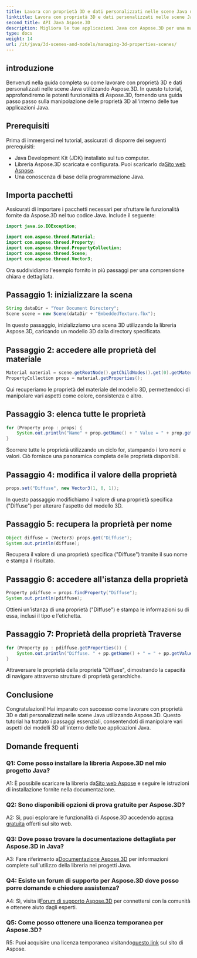 ```yaml
---
title: Lavora con proprietà 3D e dati personalizzati nelle scene Java utilizzando Aspose.3D
linktitle: Lavora con proprietà 3D e dati personalizzati nelle scene Java utilizzando Aspose.3D
second_title: API Java Aspose.3D
description: Migliora le tue applicazioni Java con Aspose.3D per una manipolazione perfetta delle proprietà 3D. Segui il nostro tutorial per una guida passo passo.
type: docs
weight: 14
url: /it/java/3d-scenes-and-models/managing-3d-properties-scenes/
---
```

## introduzione

Benvenuti nella guida completa su come lavorare con proprietà 3D e dati personalizzati nelle scene Java utilizzando Aspose.3D. In questo tutorial, approfondiremo le potenti funzionalità di Aspose.3D, fornendo una guida passo passo sulla manipolazione delle proprietà 3D all'interno delle tue applicazioni Java.

## Prerequisiti

Prima di immergerci nel tutorial, assicurati di disporre dei seguenti prerequisiti:

- Java Development Kit (JDK) installato sul tuo computer.
-  Libreria Aspose.3D scaricata e configurata. Puoi scaricarlo da[Sito web Aspose](https://releases.aspose.com/3d/java/).
- Una conoscenza di base della programmazione Java.

## Importa pacchetti

Assicurati di importare i pacchetti necessari per sfruttare le funzionalità fornite da Aspose.3D nel tuo codice Java. Include il seguente:

```java
import java.io.IOException;

import com.aspose.threed.Material;
import com.aspose.threed.Property;
import com.aspose.threed.PropertyCollection;
import com.aspose.threed.Scene;
import com.aspose.threed.Vector3;
```

Ora suddividiamo l'esempio fornito in più passaggi per una comprensione chiara e dettagliata.

## Passaggio 1: inizializzare la scena

```java
String dataDir = "Your Document Directory";
Scene scene = new Scene(dataDir + "EmbeddedTexture.fbx");
```

In questo passaggio, inizializziamo una scena 3D utilizzando la libreria Aspose.3D, caricando un modello 3D dalla directory specificata.

## Passaggio 2: accedere alle proprietà del materiale

```java
Material material = scene.getRootNode().getChildNodes().get(0).getMaterial();
PropertyCollection props = material.getProperties();
```

Qui recuperiamo le proprietà del materiale del modello 3D, permettendoci di manipolare vari aspetti come colore, consistenza e altro.

## Passaggio 3: elenca tutte le proprietà

```java
for (Property prop : props) {
    System.out.println("Name" + prop.getName() + " Value = " + prop.getValue());
}
```

Scorrere tutte le proprietà utilizzando un ciclo for, stampando i loro nomi e valori. Ciò fornisce una panoramica completa delle proprietà disponibili.

## Passaggio 4: modifica il valore della proprietà

```java
props.set("Diffuse", new Vector3(1, 0, 1));
```

In questo passaggio modifichiamo il valore di una proprietà specifica ("Diffuse") per alterare l'aspetto del modello 3D.

## Passaggio 5: recupera la proprietà per nome

```java
Object diffuse = (Vector3) props.get("Diffuse");
System.out.println(diffuse);
```

Recupera il valore di una proprietà specifica ("Diffuse") tramite il suo nome e stampa il risultato.

## Passaggio 6: accedere all'istanza della proprietà

```java
Property pdiffuse = props.findProperty("Diffuse");
System.out.println(pdiffuse);
```

Ottieni un'istanza di una proprietà ("Diffuse") e stampa le informazioni su di essa, inclusi il tipo e l'etichetta.

## Passaggio 7: Proprietà della proprietà Traverse

```java
for (Property pp : pdiffuse.getProperties()) {
    System.out.println("Diffuse. " + pp.getName() + " = " + pp.getValue());
}
```

Attraversare le proprietà della proprietà "Diffuse", dimostrando la capacità di navigare attraverso strutture di proprietà gerarchiche.

## Conclusione

Congratulazioni! Hai imparato con successo come lavorare con proprietà 3D e dati personalizzati nelle scene Java utilizzando Aspose.3D. Questo tutorial ha trattato i passaggi essenziali, consentendoti di manipolare vari aspetti dei modelli 3D all'interno delle tue applicazioni Java.

## Domande frequenti

### Q1: Come posso installare la libreria Aspose.3D nel mio progetto Java?

 A1: È possibile scaricare la libreria da[Sito web Aspose](https://releases.aspose.com/3d/java/) e seguire le istruzioni di installazione fornite nella documentazione.

### Q2: Sono disponibili opzioni di prova gratuite per Aspose.3D?

 A2: Sì, puoi esplorare le funzionalità di Aspose.3D accedendo a[prova gratuita](https://releases.aspose.com/) offerti sul sito web.

### Q3: Dove posso trovare la documentazione dettagliata per Aspose.3D in Java?

 A3: Fare riferimento a[Documentazione Aspose.3D](https://reference.aspose.com/3d/java/) per informazioni complete sull'utilizzo della libreria nei progetti Java.

### Q4: Esiste un forum di supporto per Aspose.3D dove posso porre domande e chiedere assistenza?

A4: Sì, visita il[Forum di supporto Aspose.3D](https://forum.aspose.com/c/3d/18) per connettersi con la comunità e ottenere aiuto dagli esperti.

### Q5: Come posso ottenere una licenza temporanea per Aspose.3D?

 R5: Puoi acquisire una licenza temporanea visitando[questo link](https://purchase.aspose.com/temporary-license/) sul sito di Aspose.